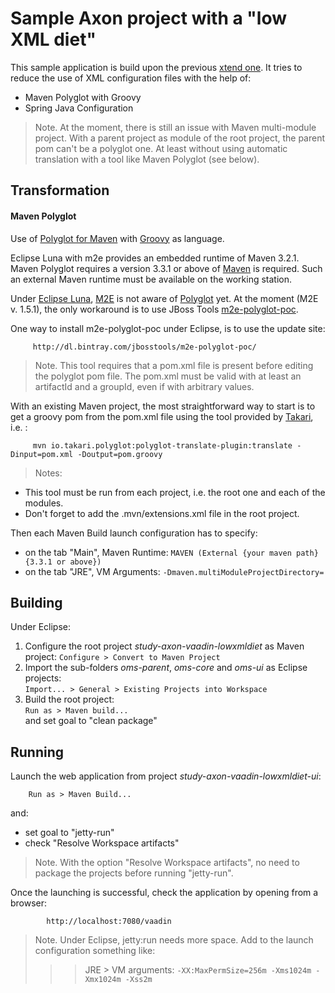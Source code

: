Sample Axon project with a "low XML diet"
======

This sample application is build upon the previous [xtend one](../xtend). It tries to reduce the use of XML configuration files with the help of:

* Maven Polyglot with Groovy
* Spring Java Configuration

>Note. At the moment, there is still an issue with Maven multi-module project. With a parent project as module of the root project, the parent pom can't be a polyglot one. At least without using automatic translation with a tool like Maven Polyglot (see below).

Transformation
-------

#### Maven Polyglot ####

Use of [Polyglot for Maven](https://github.com/takari/maven-polyglot) with [Groovy](http://groovy-lang.org/) as language.

Eclipse Luna with m2e provides an embedded runtime of Maven 3.2.1. Maven Polyglot requires a version 3.3.1 or above of [Maven](https://maven.apache.org/) is required. Such an external Maven runtime must be available on the working station.

Under [Eclipse Luna](https://projects.eclipse.org/releases/luna), [M2E](http://eclipse.org/m2e/) is not aware of [Polyglot](https://github.com/takari/maven-polyglot) yet. At the moment (M2E v. 1.5.1), the only workaround is to use JBoss Tools [m2e-polyglot-poc](https://github.com/jbosstools/m2e-polyglot-poc).

One way to install m2e-polyglot-poc under Eclipse, is to use the update site:
         
         http://dl.bintray.com/jbosstools/m2e-polyglot-poc/
         
> Note. This tool requires that a pom.xml file is present before editing the polyglot pom file. The pom.xml must be valid with at least an artifactId and a groupId, even if with arbitrary values.  

With an existing Maven project, the most straightforward way to start is to get a groovy pom from the pom.xml file using the tool provided by [Takari](http://takari.io/), i.e. :

         mvn io.takari.polyglot:polyglot-translate-plugin:translate -Dinput=pom.xml -Doutput=pom.groovy

>Notes:  
- This tool must be run from each project, i.e. the root one and each of the modules.   
- Don't forget to add the .mvn/extensions.xml file in the root project.

Then each Maven Build launch configuration has to specify:

* on the tab "Main", Maven Runtime: `MAVEN (External {your maven path} {3.3.1 or above})`
* on the tab "JRE", VM Arguments: `-Dmaven.multiModuleProjectDirectory=`

Building
------

Under Eclipse:

1. Configure the root project *study-axon-vaadin-lowxmldiet* as Maven project:
  `Configure > Convert to Maven Project`  
1. Import the sub-folders *oms-parent*, *oms-core* and *oms-ui* as Eclipse projects:  
`Import... > General > Existing Projects into Workspace`
1. Build the root project:  
`Run as > Maven build...`  
 and set goal to "clean package"  
 
Running
------

Launch the web application from project *study-axon-vaadin-lowxmldiet-ui*:

        Run as > Maven Build... 
and:

- set goal to "jetty-run"
- check "Resolve Workspace artifacts"

>Note. With the option "Resolve Workspace artifacts", no need to package the projects before running "jetty-run".
 
Once the launching is successful, check the application by opening from a browser:

            http://localhost:7080/vaadin
        
>Note. Under Eclipse, jetty:run needs more space. Add to the launch configuration something like:  
>>>JRE > VM arguments: `-XX:MaxPermSize=256m -Xms1024m -Xmx1024m -Xss2m`
